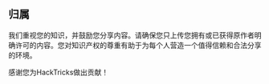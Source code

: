 ## 归属
我们重视您的知识，并鼓励您分享内容。请确保您只上传您拥有或已获得原作者明确许可的内容。您对知识产权的尊重有助于为每个人营造一个值得信赖和合法分享的环境。

感谢您为HackTricks做出贡献！
